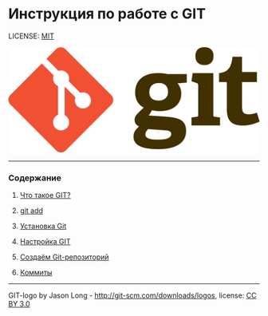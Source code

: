  # Инструкция по работе с GIT

LICENSE: [MIT](./license.md)

![git-logo](./assets/Git-logo.png)

____

### Содержание 
1. [Что такое GIT?](git_info.md)

2. [git add](./add.md)

3. [Установка Git](installation.md)

4. [Настройка GIT](settap_git.md)

5. [Создаём Git-репозиторий](repo.md)

6. [Коммиты](commit.md)









________
GIT-logo by Jason Long - http://git-scm.com/downloads/logos, license: [CC BY 3.0](https://creativecommons.org/licenses/by/3.0/)
